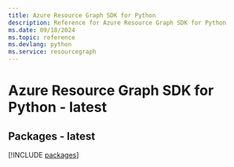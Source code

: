 ```yaml
---
title: Azure Resource Graph SDK for Python
description: Reference for Azure Resource Graph SDK for Python
ms.date: 09/18/2024
ms.topic: reference
ms.devlang: python
ms.service: resourcegraph
---
```

# Azure Resource Graph SDK for Python - latest
## Packages - latest
[!INCLUDE [packages](resource-graph-index.md)]